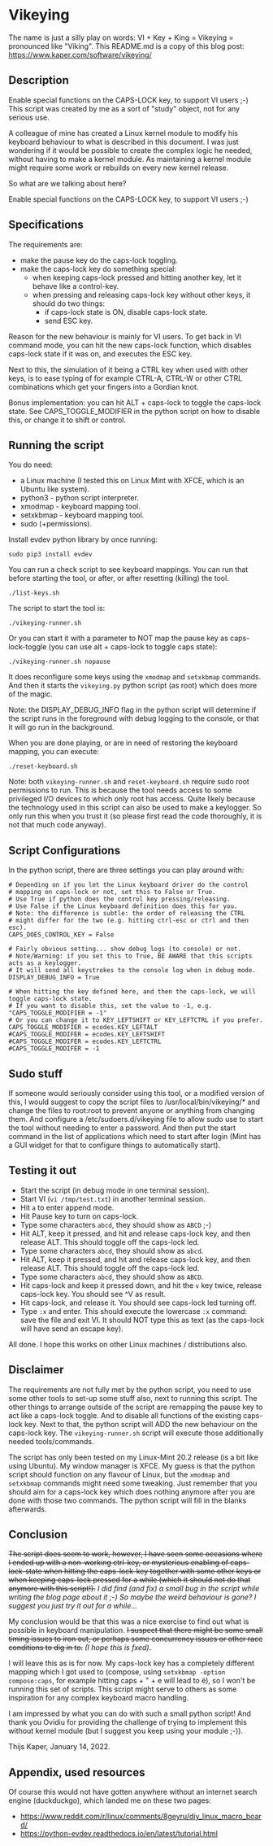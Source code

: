 # Vikeying

The name is just a silly play on words: VI + Key + King = Vikeying = pronounced like "Viking".
This README.md is a copy of this blog post: https://www.kaper.com/software/vikeying/

## Description

Enable special functions on the CAPS-LOCK key, to support VI users ;-)
This script was created by me as a sort of "study" object, not for any serious use.

A colleague of mine has created a Linux kernel module to modify his keyboard behaviour to what is
described in this document. I was just wondering if it would be possible to create the
complex logic he needed, without having to make a kernel module. As maintaining a kernel
module might require some work or rebuilds on every new kernel release.

So what are we talking about here?

Enable special functions on the CAPS-LOCK key, to support VI users ;-)

## Specifications

The requirements are:

- make the pause key do the caps-lock toggling.
- make the caps-lock key do something special:
  - when keeping caps-lock pressed and hitting another key, let it behave like a control-key.
  - when pressing and releasing caps-lock key without other keys, it should do two things:
    - if caps-lock state is ON, disable caps-lock state.
    - send ESC key.

Reason for the new behaviour is mainly for VI users. To get back in VI command mode, you can hit the
new caps-lock function, which disables caps-lock state if it was on, and executes the ESC key.

Next to this, the simulation of it being a CTRL key when used with other keys, is to ease typing of
for example CTRL-A, CTRL-W or other CTRL combinations which get your fingers into a Gordian knot.

Bonus implementation: you can hit ALT + caps-lock to toggle the caps-lock state. See CAPS_TOGGLE_MODIFIER
in the python script on how to disable this, or change it to shift or control.

## Running the script

You do need:

- a Linux machine (I tested this on Linux Mint with XFCE, which is an Ubuntu like system).
- python3 - python script interpreter.
- xmodmap - keyboard mapping tool.
- setxkbmap - keyboard mapping tool.
- sudo (+permissions).

Install evdev python library by once running:

```
sudo pip3 install evdev
```

You can run a check script to see keyboard mappings. You can run that before starting the
tool, or after, or after resetting (killing) the tool.

```
./list-keys.sh
```

The script to start the tool is:

```
./vikeying-runner.sh
```

Or you can start it with a parameter to NOT map the pause key as caps-lock-toggle
(you can use alt + caps-lock to toggle caps state):

```
./vikeying-runner.sh nopause
```

It does reconfigure some keys using the ```xmodmap``` and ```setxkbmap``` commands. And then it starts the
```vikeying.py``` python script (as root) which does more of the magic.

Note: the DISPLAY_DEBUG_INFO flag in the python script will determine if the script runs in the
foreground with debug logging to the console, or that it will go run in the background.

When you are done playing, or are in need of restoring the keyboard mapping, you can execute:

```
./reset-keyboard.sh
```

Note: both ```vikeying-runner.sh``` and ```reset-keyboard.sh``` require sudo root permissions to run.
This is because the tool needs access to some privileged I/O devices to which only root has access.
Quite likely because the technology used in this script can also be used to make a keylogger.
So only run this when you trust it (so please first read the code thoroughly, it is not that much code anyway).

## Script Configurations

In the python script, there are three settings you can play around with:

```
# Depending on if you let the Linux keyboard driver do the control
# mapping on caps-lock or not, set this to False or True.
# Use True if python does the control key pressing/releasing.
# Use False if the Linux keyboard definition does this for you.
# Note: the difference is subtle: the order of releasing the CTRL
# might differ for the two (e.g. hitting ctrl-esc or ctrl and then esc).
CAPS_DOES_CONTROL_KEY = False

# Fairly obvious setting... show debug logs (to console) or not.
# Note/Warning: if you set this to True, BE AWARE that this scripts acts as a keylogger.
# It will send all keystrokes to the console log when in debug mode.
DISPLAY_DEBUG_INFO = True

# When hitting the key defined here, and then the caps-lock, we will toggle caps-lock state.
# If you want to disable this, set the value to -1, e.g. "CAPS_TOGGLE_MODIFIER = -1"
# Or you can change it to KEY_LEFTSHIFT or KEY_LEFTCTRL if you prefer.
CAPS_TOGGLE_MODIFIER = ecodes.KEY_LEFTALT
#CAPS_TOGGLE_MODIFER = ecodes.KEY_LEFTSHIFT
#CAPS_TOGGLE_MODIFER = ecodes.KEY_LEFTCTRL
#CAPS_TOGGLE_MODIFER = -1
```

## Sudo stuff

If someone would seriously consider using this tool, or a modified version of this, I would suggest to
copy the script files to /usr/local/bin/vikeying/* and change the files to root:root to prevent anyone
or anything from changing them. And configure a /etc/sudoers.d/vikeying file to allow sudo use to start
the tool without needing to enter a password. And then put the start command in the list of applications
which need to start after login (Mint has a GUI widget for that to configure things to automatically start).

## Testing it out

- Start the script (in debug mode in one terminal session).
- Start VI (```vi /tmp/test.txt```) in another terminal session.
- Hit ```a``` to enter append mode.
- Hit Pause key to turn on caps-lock.
- Type some characters ```abcd```, they should show as ```ABCD``` ;-)
- Hit ALT, keep it pressed, and hit and release caps-lock key, and then release ALT. This should toggle off the caps-lock led.
- Type some characters ```abcd```, they should show as ```abcd```.
- Hit ALT, keep it pressed, and hit and release caps-lock key, and then release ALT. This should toggle off the caps-lock led.
- Type some characters ```abcd```, they should show as ```ABCD```.
- Hit caps-lock and keep it pressed down, and hit the ```v``` key twice, release caps-lock key. You should see ^V as result.
- Hit caps-lock, and release it. You should see caps-lock led turning off.
- Type ```:x``` and enter. This should execute the lowercase ```:x``` command: save the file and exit VI. It should NOT type this as text (as the caps-lock will have send an escape key).

All done. I hope this works on other Linux machines / distributions also.

## Disclaimer

The requirements are not fully met by the python script, you need to use some other tools to set-up
some stuff also, next to running this script. The other things to arrange outside of the script
are remapping the pause key to act like a caps-lock toggle. And to disable all functions of the
existing caps-lock key. Next to that, the python script will ADD the new behaviour on the caps-lock key.
The ```vikeying-runner.sh``` script will execute those additionally needed tools/commands.

The script has only been tested on my Linux-Mint 20.2 release (is a bit like using Ubuntu).
My window manager is XFCE. My guess is that the python script should function on any flavour of Linux,
but the ```xmodmap``` and ```setxkbmap``` commands might need some tweaking. Just remember that you
should aim for a caps-lock key which does nothing anymore after you are done with those two commands.
The python script will fill in the blanks afterwards.

## Conclusion

~~The script does seem to work, however, I have seen some occasions where I ended up with a non-working
ctrl-key, or mysterious enabling of caps-lock-state when hitting the caps-lock-key together with some
other keys or when keeping caps-lock pressed for a while (which it should not do that anymore with this
script!).~~ _I did find (and fix) a small bug in the script while writing the blog page about it ;-) So
maybe the weird behaviour is gone? I suggest you just try it out for a while..._

My conclusion would be that this was a nice exercise to find out what is possible in keyboard
manipulation. ~~I suspect that there might be some small timing issues to iron out, or perhaps
some concurrency issues or other race conditions to dig in to.~~ _(I hope this is fxed)_.

I will leave this as is for now. My caps-lock key has a completely different mapping which I got used to
(compose, using ```setxkbmap -option compose:caps```, for example hitting caps + " + e will lead to ë),
so I won't be running this set of scripts. This script might serve to others as some inspiration for any
complex keyboard macro handling.

I am impressed by what you can do with such a small python script! And thank you Ovidiu for providing the
challenge of trying to implement this without kernel module (but I suggest you keep using your module ;-)).

Thijs Kaper, January 14, 2022.


## Appendix, used resources

Of course this would not have gotten anywhere without an internet search engine (duckduckgo), which landed
me on these two pages:

- https://www.reddit.com/r/linux/comments/8geyru/diy_linux_macro_board/
- https://python-evdev.readthedocs.io/en/latest/tutorial.html
